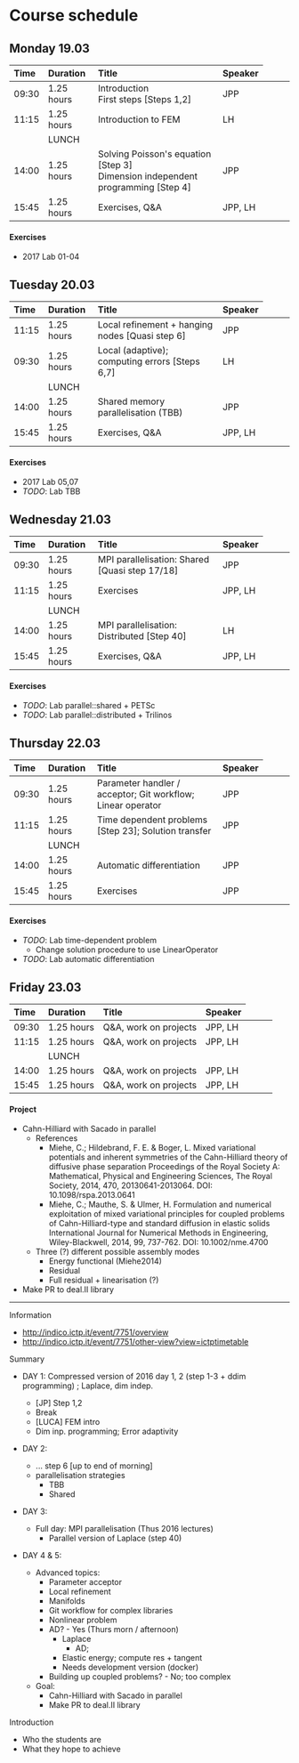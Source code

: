 # Course schedule

## Monday 19.03

| Time | Duration | Title | Speaker  |
|:-----|:---------|:------|:---------|
| 09:30 | 1.25 hours | Introduction<br>First steps [Steps 1,2] | JPP |
| 11:15 | 1.25 hours | Introduction to FEM | LH |
|<td colspan=3>LUNCH</td>|
| 14:00 | 1.25 hours | Solving Poisson's equation [Step 3] <br> Dimension independent programming [Step 4] | JPP |
| 15:45 | 1.25 hours | Exercises, Q&A | JPP, LH |

#### Exercises
- 2017 Lab 01-04

## Tuesday 20.03

| Time | Duration | Title | Speaker  |
|:-----|:---------|:------|:---------|
| 11:15 | 1.25 hours | Local refinement + hanging nodes [Quasi step 6] | JPP |
| 09:30 | 1.25 hours | Local (adaptive); computing errors [Steps 6,7] | LH |
|<td colspan=3>LUNCH</td>|
| 14:00 | 1.25 hours | Shared memory parallelisation (TBB) | JPP |
| 15:45 | 1.25 hours | Exercises, Q&A | JPP, LH |

#### Exercises
- 2017 Lab 05,07
- *TODO*: Lab TBB

## Wednesday 21.03

| Time | Duration | Title | Speaker  |
|:-----|:---------|:------|:---------|
| 09:30 | 1.25 hours | MPI parallelisation: Shared [Quasi step 17/18] | JPP |
| 11:15 | 1.25 hours | Exercises | JPP, LH |
|<td colspan=3>LUNCH</td>|
| 14:00 | 1.25 hours | MPI parallelisation: Distributed [Step 40] | LH |
| 15:45 | 1.25 hours | Exercises, Q&A | JPP, LH |

#### Exercises
- *TODO*: Lab parallel::shared + PETSc
- *TODO*: Lab parallel::distributed + Trilinos

## Thursday 22.03

| Time | Duration | Title | Speaker  |
|:-----|:---------|:------|:---------|
| 09:30 | 1.25 hours | Parameter handler / acceptor; Git workflow; Linear operator | JPP |
| 11:15 | 1.25 hours | Time dependent problems [Step 23]; Solution transfer | JPP |
|<td colspan=3>LUNCH</td>|
| 14:00 | 1.25 hours | Automatic differentiation | JPP |
| 15:45 | 1.25 hours | Exercises | JPP |

#### Exercises
- *TODO*: Lab time-dependent problem
  - Change solution procedure to use LinearOperator
- *TODO*: Lab automatic differentiation

## Friday 23.03

| Time | Duration | Title | Speaker  |
|:-----|:---------|:------|:---------|
| 09:30 | 1.25 hours | Q&A, work on projects | JPP, LH |
| 11:15 | 1.25 hours | Q&A, work on projects | JPP, LH |
|<td colspan=3>LUNCH</td>|
| 14:00 | 1.25 hours | Q&A, work on projects | JPP, LH |
| 15:45 | 1.25 hours | Q&A, work on projects | JPP, LH |

#### Project
- Cahn-Hilliard with Sacado in parallel
  - References
    - Miehe, C.; Hildebrand, F. E. & Boger, L. Mixed variational potentials and inherent symmetries of the Cahn-Hilliard theory of diffusive phase separation Proceedings of the Royal Society A: Mathematical, Physical and Engineering Sciences, The Royal Society, 2014, 470, 20130641-2013064.
    DOI: 10.1098/rspa.2013.0641
    - Miehe, C.; Mauthe, S. & Ulmer, H. Formulation and numerical exploitation of mixed variational principles for coupled problems of Cahn-Hilliard-type and standard diffusion in elastic solids International Journal for Numerical Methods in Engineering, Wiley-Blackwell, 2014, 99, 737-762.
    DOI: 10.1002/nme.4700
  - Three (?) different possible assembly modes
    - Energy functional (Miehe2014)
    - Residual
    - Full residual + linearisation (?)
- Make PR to deal.II library

------------

Information
- http://indico.ictp.it/event/7751/overview
- http://indico.ictp.it/event/7751/other-view?view=ictptimetable

Summary
- DAY 1: Compressed version of 2016 day 1, 2 (step 1-3 + ddim programming) ; Laplace, dim indep.
  - [JP] Step 1,2
  - Break
  - [LUCA] FEM intro
  - Dim inp. programming; Error adaptivity

- DAY 2:
  - ... step 6 [up to end of morning]
  - parallelisation strategies
    - TBB
    - Shared

- DAY 3:
  - Full day: MPI parallelisation (Thus 2016 lectures)
    - Parallel version of Laplace (step 40)

- DAY 4 & 5:
  - Advanced topics:
    - Parameter acceptor
    - Local refinement
    - Manifolds
    - Git workflow for complex libraries
    - Nonlinear problem
    - AD? - Yes (Thurs morn / afternoon)
      - Laplace
        - AD;
      - Elastic energy; compute res + tangent
      - Needs development version (docker)
    - Building up coupled problems? - No; too complex
  - Goal:
    - Cahn-Hilliard with Sacado in parallel
    - Make PR to deal.II library

Introduction
- Who the students are
- What they hope to achieve
